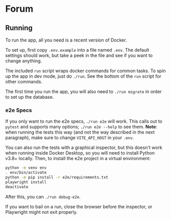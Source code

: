 # Forum

## Running

To run the app, all you need is a recent version of Docker.

To set up, first copy `.env.example` into a file named `.env`. The
default settings should work, but take a peek in the file and see if
you want to change anything.

The included `run` script wraps docker commands for common tasks. To
spin up the app in dev mode, just do `./run`. See the bottom of the
`run` script for other commands.

The first time you run the app, you will also need to `./run migrate`
in order to set up the database.

### e2e Specs

If you only want to run the e2e specs, `./run e2e` will work. This
calls out to `pytest` and supports many options; `./run e2e --help` to
see them. **Note**: when running the tests this way (and not the way
described in the next paragraph), make sure to change `VITE_API_HOST`
in your `.env`.

You can also run the tests with a graphical inspector, but this
doesn't work when running inside Docker Desktop, so you will need to
install Python v3.8+ locally. Then, to install the e2e project in a
virtual environment:

```sh
python -m venv env
. env/bin/activate
python -m pip install -r e2e/requirements.txt
playwright install
deactivate
```

After this, you can `./run debug-e2e`.

If you want to bail on a run, close the browser before the inspector,
or Playwright might not exit properly.

